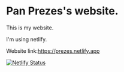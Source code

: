 # Pan Prezes's website.
This is my website.

I'm using netlify.

Website link:https://prezes.netlify.app

[![Netlify Status](https://api.netlify.com/api/v1/badges/5b87b5ee-a176-4b6b-ae6c-a87f8a8f479e/deploy-status)](https://app.netlify.com/sites/prezes/deploys)
